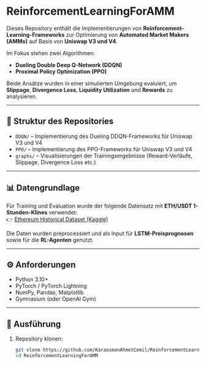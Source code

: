 # ReinforcementLearningForAMM

Dieses Repository enthält die Implementierungen von **Reinforcement-Learning-Frameworks** zur Optimierung von **Automated Market Makers (AMMs)** auf Basis von **Uniswap V3 und V4**.  

Im Fokus stehen zwei Algorithmen:
- **Dueling Double Deep Q-Network (DDQN)**
- **Proximal Policy Optimization (PPO)**

Beide Ansätze wurden in einer simulierten Umgebung evaluiert, um **Slippage**, **Divergence Loss**, **Liquidity Utilization** und **Rewards** zu analysieren.  

---

## 📂 Struktur des Repositories
- `DDQN/` – Implementierung des Dueling DDQN-Frameworks für Uniswap V3 und V4  
- `PPO/` – Implementierung des PPO-Frameworks für Uniswap V3 und V4  
- `graphs/` – Visualisierungen der Trainingsergebnisse (Reward-Verläufe, Slippage, Divergence Loss etc.)  

---

## 📊 Datengrundlage
Für Training und Evaluation wurde der folgende Datensatz mit **ETH/USDT 1-Stunden-Klines** verwendet:  
👉 [Ethereum Historical Dataset (Kaggle)](https://www.kaggle.com/datasets/prasoonkottarathil/ethereum-historical-dataset)

Die Daten wurden preprocessiert und als Input für **LSTM-Preisprognosen** sowie für die **RL-Agenten** genutzt.  

---

## ⚙️ Anforderungen
- Python 3.10+  
- PyTorch / PyTorch Lightning  
- NumPy, Pandas, Matplotlib  
- Gymnasium (oder OpenAI Gym)  

---

## 🚀 Ausführung
1. Repository klonen:
   ```bash
   git clone https://github.com/KaraosmanAhmetCemil/ReinforcementLearningForAMM.git
   cd ReinforcementLearningForAMM
